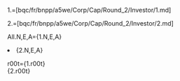 1.=[bqc/fr/bnpp/a5we/Corp/Cap/Round_2/Investor/1.md]

2.=[bqc/fr/bnpp/a5we/Corp/Cap/Round_2/Investor/2.md]

All.N,E,A={1.N,E,A}<li>{2.N,E,A}

r00t={1.r00t}<br>{2.r00t}
